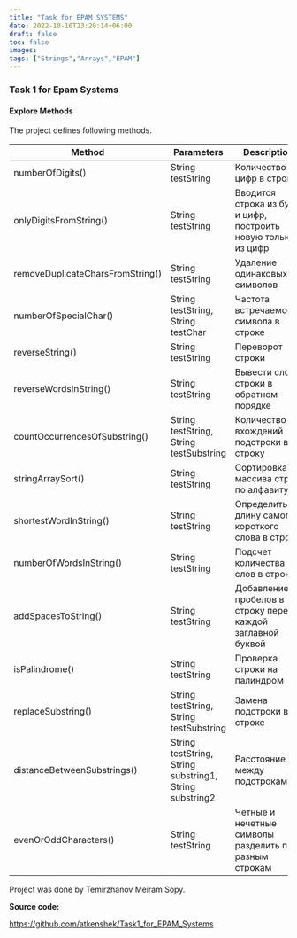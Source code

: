```yaml
---
title: "Task for EPAM SYSTEMS"
date: 2022-10-16T23:20:14+06:00
draft: false
toc: false
images:
tags: ["Strings","Arrays","EPAM"] 
---
```


### Task 1 for Epam Systems 

#### Explore Methods

The project defines following methods.
<br>

|       Method       | Parameters | Description | 
| ------------------ | ---------  | ----------- | 
| numberOfDigits()   | String testString | Количество цифр в строк | 
| onlyDigitsFromString() | String testString | Вводится строка из букв и цифр, построить новую только из цифр | 
| removeDuplicateCharsFromString()  | String testString | Удаление одинаковых символов |  
| numberOfSpecialChar() | String testString, String testChar | Частота встречаемости символа в строке |  
| reverseString() | String testString | Переворот строки | |
| reverseWordsInString() | String testString | Вывести слова строки в обратном порядке | 
| countOccurrencesOfSubstring() | String testString, String testSubstring | Количество вхождений подстроки в строку | 
| stringArraySort() | String testString | Сортировка массива строк по алфавиту  | 
| shortestWordInString() | String testString | Определить длину самого короткого слова в строке| 
| numberOfWordsInString() | String testString | Подсчет количества слов в строке | 
| addSpacesToString() | String testString | Добавление пробелов в строку перед каждой заглавной буквой | 
| isPalindrome() | String testString | Проверка строки на палиндром  | 
| replaceSubstring() | String testString, String testSubstring | Замена подстроки в строке | 
| distanceBetweenSubstrings() | String testString, String substring1, String substring2| Расстояние между подстроками | 
| evenOrOddCharacters() | String testString | Четные и нечетные символы разделить по разным строкам   | 

Project was done by Temirzhanov Meiram Sopy.

**Source code:**

https://github.com/atkenshek/Task1_for_EPAM_Systems
